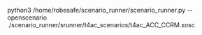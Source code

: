 python3 /home/robesafe/scenario_runner/scenario_runner.py --openscenario ./scenario_runner/srunner/t4ac_scenarios/t4ac_ACC_CCRM.xosc
